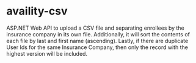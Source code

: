 # availity-csv

ASP.NET Web API to upload a CSV file and separating enrollees by the insurance company in its own file. Additionally, it will sort the contents of each file by last and first name (ascending). Lastly, if there are duplicate User Ids for the same Insurance Company, then only the record with the highest version will be included.
